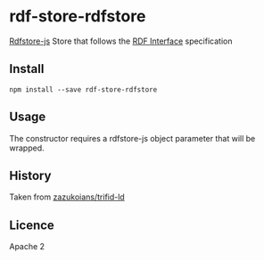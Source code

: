 # rdf-store-rdfstore

[Rdfstore-js](https://github.com/antoniogarrote/rdfstore-js) Store that follows the [RDF Interface](http://bergos.github.io/rdf-ext-spec/) specification

## Install

```
npm install --save rdf-store-rdfstore
```

## Usage

The constructor requires a rdfstore-js object parameter that will be wrapped.

## History

Taken from [zazukoians/trifid-ld](https://github.com/zazukoians/rdf-ext)

## Licence

Apache 2